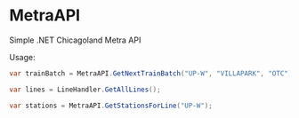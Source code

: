 MetraAPI
========

Simple .NET Chicagoland Metra API

Usage:
```c#
var trainBatch = MetraAPI.GetNextTrainBatch("UP-W", "VILLAPARK", "OTC");

var lines = LineHandler.GetAllLines();

var stations = MetraAPI.GetStationsForLine("UP-W");
```

